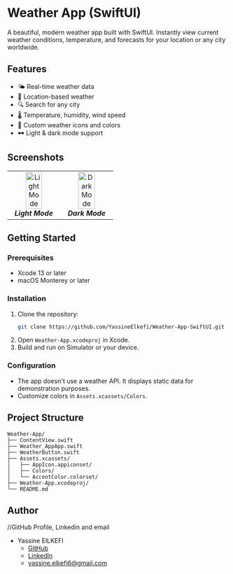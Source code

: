 # Weather App (SwiftUI)

A beautiful, modern weather app built with SwiftUI. Instantly view current weather conditions, temperature, and forecasts for your location or any city worldwide.

## Features

- 🌤 Real-time weather data
- 📍 Location-based weather
- 🔍 Search for any city
- 🌡 Temperature, humidity, wind speed
- 🎨 Custom weather icons and colors
- 🕶 Light & dark mode support

## Screenshots
<table style="border: none; border-collapse: collapse;">
  <tr>
    <td width="50%" align="center" style="border: none;">
      <img src="https://i.imgur.com/TFeIvRi.png" alt="Light Mode" width="60%" style="border-radius: 16px;"/>
      <br/>
      <em style="font-weight: bold">Light Mode</em>
    </td>
    <td width="50%" align="center" style="border: none;">
      <img src="https://i.imgur.com/XaxLu8s.png" alt="Dark Mode" width="60%" style="border-radius: 16px;"/>
      <br/>
      <em style="font-weight: bold">Dark Mode</em>
    </td>
  </tr>
</table>

## Getting Started

### Prerequisites

- Xcode 13 or later
- macOS Monterey or later

### Installation

1. Clone the repository:
	```sh
	git clone https://github.com/YassineElkefi/Weather-App-SwiftUI.git
	```
2. Open `Weather-App.xcodeproj` in Xcode.
3. Build and run on Simulator or your device.

### Configuration

- The app doesn't use a weather API. It displays static data for demonstration purposes.
- Customize colors in `Assets.xcassets/Colors`.

## Project Structure

```
Weather-App/
├── ContentView.swift
├── Weather_AppApp.swift
├── WeatherButton.swift
├── Assets.xcassets/
│   ├── AppIcon.appiconset/
│   ├── Colors/
│   └── AccentColor.colorset/
├── Weather-App.xcodeproj/
└── README.md
```

## Author
//GitHub Profile, Linkedin and email
- Yassine ElLKEFI
    - [GitHub](https://github.com/YassineElkefi)
    - [LinkedIn](https://www.linkedin.com/in/yassine-elkefi)
    - yassine.elkefi6@gmail.com
